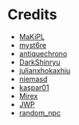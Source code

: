 Credits
======
- [MaKiPL](https://github.com/MaKiPL)
- [myst6re](https://github.com/myst6re)
- [antiquechrono](https://github.com/antiquechrono)
- [DarkShinryu](https://github.com/DarkShinryu)
- [julianxhokaxhiu](https://github.com/julianxhokaxhiu)
- [niemasd](https://github.com/niemasd/PyFF7)
- [kaspar01](https://forums.qhimm.com/index.php?action=profileu=11468)
- [Mirex](https://forums.qhimm.com/index.php?action=profile;u=171)
- [JWP](https://forums.qhimm.com/index.php?action=profile;u=3772)
- [random_npc](https://forums.qhimm.com/index.php?action=profile;u=8248)
